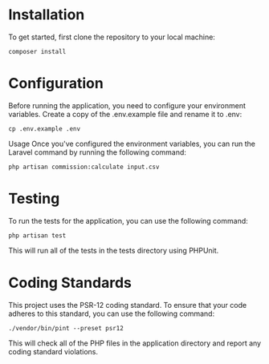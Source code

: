 # Installation
To get started, first clone the repository to your local machine:
````
composer install
````
# Configuration
Before running the application, you need to configure your environment variables. Create a copy of the .env.example file and rename it to .env:
````
cp .env.example .env
````

Usage
Once you've configured the environment variables, you can run the Laravel command by running the following command:
````
php artisan commission:calculate input.csv
````

# Testing
To run the tests for the application, you can use the following command:
````
php artisan test
````
This will run all of the tests in the tests directory using PHPUnit.

# Coding Standards
This project uses the PSR-12 coding standard. To ensure that your code adheres to this standard, you can use the following command:
````
./vendor/bin/pint --preset psr12
````
This will check all of the PHP files in the application directory and report any coding standard violations.

